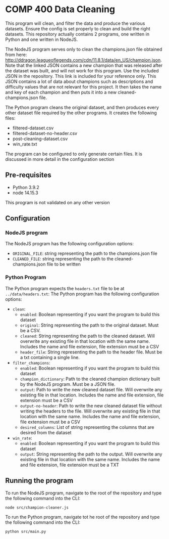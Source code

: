 # COMP 400 Data Cleaning

This program will clean, and filter the data and produce the various datasets. Ensure the config is set properly to clean and build the right datasets. This repository actually contains 2 programs, one written in Python and one written in NodeJS.

The NodeJS program serves only to clean the champions.json file obtained from here: http://ddragon.leagueoflegends.com/cdn/11.8.1/data/en_US/champion.json. Note that the linked JSON contains a new champion that was released after the dataset was built, and will not work for this program. Use the included JSON in the repository. This link is included for your reference only. This JSON contains a lot of data about champions such as descriptions and difficulty values that are not relevant for this project. It then takes the name and key of each champion and then puts it into a new cleaned-champions.json file.

The Python program cleans the original dataset, and then produces every other dataset file required by the other programs. It creates the following files:

- filtered-dataset.csv
- filtered-dataset-no-header.csv
- post-cleaning-dataset.csv
- win_rate.txt

The program can be configured to only generate certain files. It is discussed in more detail in the configuration section

## Pre-requisites

- Python 3.9.2
- node 14.15.3

This program is not validated on any other version

## Configuration

### NodeJS program

The NodeJS program has the following configuration options:

- ```ORIGINAL_FILE```: string representing the path to the champions.json file
- ```CLEANED_FILE```: string representing the path to the cleaned-champions.json file to be written

### Python Program

The Python program expects the ```headers.txt``` file to be at ```../data/headers.txt```: The Python program has the following configuration options:

- ```clean```:
  - ```enabled```: Boolean representing if you want the program to build this dataset
  - ```original```: String representing the path to the original dataset. Must be a CSV.
  - ```cleaned```: String representing the path to the cleaned dataset. Will overwrite any existing file in that location with the same name. Includes the name and file extension, file extension must be a CSV
  - ```header_file```: String representing the path to the header file. Must be a txt containing a single line.
- ```filter_champions```:
  - ```enabled```: Boolean representing if you want the program to build this dataset
  - ```champion_dictionary```: Path to the cleaned champion dictionary built by the NodeJS program. Must be a JSON file.
  - ```output```: Path to write the new cleaned dataset file. Will overwrite any existing file in that location. Includes the name and file extension, file extension must be a CSV
  - ```output-no-header```: Path to write the new cleaned dataset file without writing the headers to the file. Will overwrite any existing file in that location with the same name. Includes the name and file extension, file extension must be a CSV
  - ```desired_columns```: List of string representing the columns that are desired from the dataset
- ```win_rate```:
  - ```enabled```: Boolean representing if you want the program to build this dataset
  - ```output```: String representing the path to the output. Will overwrite any existing file in that location with the same name. Includes the name and file extension, file extension must be a TXT

## Running the program

To run the NodeJS program, navigate to the root of the repository and type the following command into the CLI: 

```node src/champion-cleaner.js```



To run the Python program, navigate tot he root of the repository and type the following command into the CLI:

```python src/main.py```